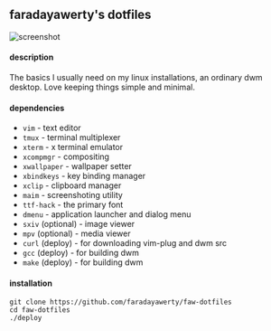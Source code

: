 
## faradayawerty's dotfiles
![screenshot](https://github.com/faradayawerty/faw-dotfiles/blob/main/screenshot.png)

#### description
The basics I usually need on my linux installations, an ordinary dwm desktop. Love keeping things simple and minimal.

#### dependencies
* `vim` - text editor
* `tmux` - terminal multiplexer
* `xterm` - x terminal emulator
* `xcompmgr` - compositing
* `xwallpaper` - wallpaper setter
* `xbindkeys` - key binding manager
* `xclip` - clipboard manager
* `maim` - screenshoting utility
* `ttf-hack` - the primary font
* `dmenu` - application launcher and dialog menu
* `sxiv` (optional) - image viewer
* `mpv` (optional) - media viewer
* `curl` (deploy) - for downloading vim-plug and dwm src
* `gcc` (deploy) - for building dwm
* `make` (deploy) - for building dwm

#### installation
```
git clone https://github.com/faradayawerty/faw-dotfiles
cd faw-dotfiles
./deploy
```

